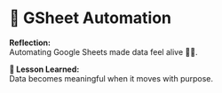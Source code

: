 # 📑 GSheet Automation

**Reflection:**  
Automating Google Sheets made data feel alive 🧾✨.

**💭 Lesson Learned:**  
Data becomes meaningful when it moves with purpose.
